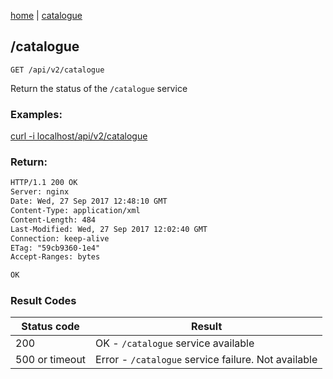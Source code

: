 [home](/home) | [catalogue](/docs/api/v2/catalogue)

## /catalogue

`GET /api/v2/catalogue`

Return the status of the `/catalogue` service

### Examples: 

[curl -i localhost/api/v2/catalogue](/api/v2/catalogue)


### Return:
```html
HTTP/1.1 200 OK
Server: nginx
Date: Wed, 27 Sep 2017 12:48:10 GMT
Content-Type: application/xml
Content-Length: 484
Last-Modified: Wed, 27 Sep 2017 12:02:40 GMT
Connection: keep-alive
ETag: "59cb9360-1e4"
Accept-Ranges: bytes

OK
```

### Result Codes
Status code|Result
---|---
200|OK - `/catalogue` service available
500 or timeout|Error - `/catalogue` service failure. Not available
